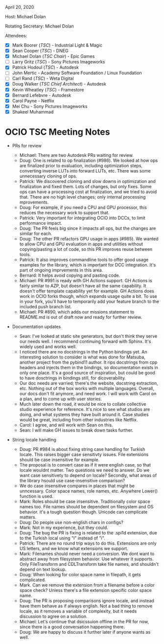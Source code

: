 <!-- SPDX-License-Identifier: CC-BY-4.0 -->
<!-- Copyright Contributors to the OpenColorIO Project. -->

April 20, 2020

Host: Michael Dolan

Rotating Secretary: Michael Dolan

Attendees:
  * [X] Mark Boorer (_TSC_) - Industrial Light & Magic
  * [X] Sean Cooper (_TSC_) - DNEG
  * [X] Michael Dolan (_TSC Chair_) - Epic Games
  * [ ] Larry Gritz (_TSC_) - Sony Pictures Imageworks
  * [X] Patrick Hodoul (_TSC_) - Autodesk
  * [ ] John Mertic - Academy Software Foundation / Linux Foundation
  * [ ] Carl Rand (_TSC_) - Weta Digital
  * [X] Doug Walker (_TSC Chief Architect_) - Autodesk
  * [X] Kevin Wheatley (_TSC_) - Framestore
  * [X] Bernard Lefebvre - Autodesk
  * [X] Carol Payne - Netflix
  * [X] Mei Chu - Sony Pictures Imageworks
  * [X] Shakeel Muhammad

# **OCIO TSC Meeting Notes**

* PRs for review
    - Michael: There are two Autodesk PRs waiting for review.
    - Doug: One is related to op finalization (#986). We looked at how ops 
      are finalized prior to evaluation, including optimization steps, 
      converting inverse LUTs into forward LUTs, etc. There was some 
      unnecessary cloning of ops.
    - Patrick: We discovered cloning and slow downs in optimization and 
      finalization and fixed them. Lots of changes, but only fixes. Some ops 
      can have a processing cost at finalization, and we tried to avoid that. 
      There are no high level changes; only internal processing mprovements.
    - Doug: For example, if you need a CPU and GPU processor, this reduces the 
      necessary work  to support that.
    - Patrick: Very important for integrating OCIO into DCCs, to limit 
      performance impact.
    - Doug: The PR feels big since it impacts all ops, but the changes are 
      similar for each.
    - Doug: The other PR refactors GPU usage in apps (#985). We wanted to allow 
      CPU and GPU evaluation in apps and utilities without copying/pasting a 
      lot of code, so this PR improves reuse between tools.
    - Patrick: It also improves commandline tools to offer good usage examples 
      for the library, which is important for DCC integration. It's part of 
      ongoing imprvements in this area.
    - Bernard: It helps avoid copying and pasting code.
    - Michael: PR #991 is ready with GH Actions support. GH Actions is fairly 
      similar to AZP, but doesn't have all the same capability. It doesn't offer
      template capability yet for example. GH Actions does work in OCIO forks 
      though, which expands usage quite a bit. To use in your fork, you'll have 
      to temporarily add your feature branch to the included push branch list.
    - Michael: PR #890, which adds our missions statement to README.md is out of 
      draft now and ready for further review.

* Documentation updates
    - Sean: I've looked at static site generators, but don't think they serve our 
      needs well. I recommend continuing forward with Sphinx. It's widely used and 
      works well.
    - I noticed there are no docstrings in the Python bindings yet. An interesting 
      solution to consider is what was done for Matsuba, another project from the 
      pybind11 author. It rips docstrings from cpp headers and injects them in the 
      bindings, so documentation exists in only one place. It's a good source of 
      inspiration, but could be good to have dosctrings in bindings still, for 
      dicoverability.
    - Our doc needs are varried; there's the website, docstring extraction, etc. 
      Nothing out of the box works with multiple languages. Overall, our docs don't 
      fit anymore, and need work. I will work with Carol on a plan, and to come up 
      with user stories.
    - Much later down the road, it would be nice to collate collective studio 
      experience for reference. It's nice to see what studios are doing, and what 
      systems they have built around it. Case studies would be great, including from 
      other industries like Netflix.
    - Carol: I agree, and will work with Sean on this.
    - Sean: I will make GH issues to break down tasks further.
    
* String locale handling
    - Doug: PR #984 is about fixing string case handling for Turkish locale. This 
      raises bigger case sensitivty issues. File extensions should be case 
      insensitive for example.
    - The proposal is to convert case as if it were english case, so that locale wouldnt 
      matter. Two questions we need to answer. Do we want case sensitivety to depend on 
      locale? Secondly, what areas of the library hsould use case-insensitive comparison?
    - We do case insensitive compares in places that might be unncessary. Color space 
      names, role names, etc. Anywhere Lower() function is used.
    - Mark: Roles should be case insensitive. Traditionally color space names too. File 
      names should be dependent on filesystem and OS behavior. it's a tough question 
      though. Unicode can complicate matters.
    - Doug: Do people use non-english chars in configs?
    - Mark: Not in my experience, but they could.
    - Doug: The bug the PR is fixing is related to the .spi1d extension, due to the 
      Turkish local using "I" instead of "i".
    - Patrick: There are no round trip ways to do this. Extensions are only US letters, and 
      we know what extensions we support.
    - Mark: Filenames should never need a conversion. We dont want to abstract away from 
      filesystem behavior. Use whatever it supports. Only FileTransform and CDLTransform take 
      file names, and shouldn't depend on text lookup.
    - Doug: When looking for color space name in filepath, it gets complicated.
    - Mark. Can we remove the extension from a filename before a color space check? Unless 
      there's a file extension specific color space name.
    - Doug: The PR is proposing comparisons ignore locale, and instead have 
      them behave as if always english. Not a bad thing to remove locale, as it removes a 
      variable of complexity, but it needs discussion to agree on a solution.
    - Michael: Let's continue that dsicssuion offline in the PR for now, since there is a 
      good conversation happening there.
    - Doug: We are happy to discuss it further later if anyone wants as well.
